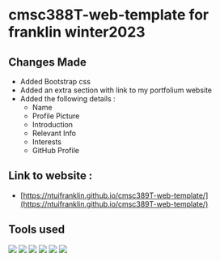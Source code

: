 # cmsc388T-web-template for franklin winter2023

## Changes Made 
 - Added Bootstrap css
 - Added an extra section with link to my portfolium website
 - Added the following details : 
   * Name
   * Profile Picture
   * Introduction
   * Relevant Info
   * Interests
   * GitHub Profile
## Link to website :
 - [https://ntuifranklin.github.io/cmsc389T-web-template/](https://ntuifranklin.github.io/cmsc389T-web-template/)

## Tools used 

<p float="left">
	<img src="https://img.shields.io/badge/docker-0db7ed?logo=docker"/>
	<img src="https://img.shields.io/badge/opensource-brightgreen" />
	<img src="https://img.shields.io/badge/Javascript-yellowgreen?logo=Javascript" />
	<img src="https://img.shields.io/badge/Gitlab-purple?logo=git"/>
	<img src="https://img.shields.io/badge/aws-FF9900?logo=aws"/>
	<img src="https://img.shields.io/badge/nodejs-215732?logo=nodejs"/>
</p>

